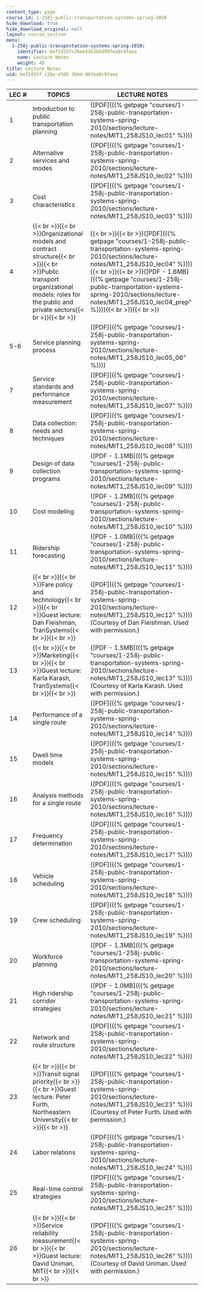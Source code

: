 ```yaml
---
content_type: page
course_id: 1-258j-public-transportation-systems-spring-2010
hide_download: true
hide_download_original: null
layout: course_section
menu:
  1-258j-public-transportation-systems-spring-2010:
    identifier: bef2d15fc2bee5d53bbd907ea8c9faea
    name: Lecture Notes
    weight: 40
title: Lecture Notes
uid: bef2d15f-c2be-e5d5-3bbd-907ea8c9faea
---
```


| LEC # | TOPICS | LECTURE NOTES |
| --- | --- | --- |
| 1 | Introduction to public transportation planning | ([PDF]({{% getpage "courses/1-258j-public-transportation-systems-spring-2010/sections/lecture-notes/MIT1_258JS10_lec01" %}})) |
| 2 | Alternative services and modes | ([PDF]({{% getpage "courses/1-258j-public-transportation-systems-spring-2010/sections/lecture-notes/MIT1_258JS10_lec02" %}})) |
| 3 | Cost characteristics | ([PDF]({{% getpage "courses/1-258j-public-transportation-systems-spring-2010/sections/lecture-notes/MIT1_258JS10_lec03" %}})) |
| 4 | {{< br >}}{{< br >}}Organizational models and contract structure{{< br >}}{{< br >}}Public transport organizational models: roles for the public and private sectors{{< br >}}{{< br >}} | {{< br >}}{{< br >}}([PDF]({{% getpage "courses/1-258j-public-transportation-systems-spring-2010/sections/lecture-notes/MIT1_258JS10_lec04" %}})){{< br >}}{{< br >}}([PDF - 1.6MB]({{% getpage "courses/1-258j-public-transportation-systems-spring-2010/sections/lecture-notes/MIT1_258JS10_lec04_prep" %}})){{< br >}}{{< br >}} |
| 5-6 | Service planning process | ([PDF]({{% getpage "courses/1-258j-public-transportation-systems-spring-2010/sections/lecture-notes/MIT1_258JS10_lec05_06" %}})) |
| 7 | Service standards and performance measurement | ([PDF]({{% getpage "courses/1-258j-public-transportation-systems-spring-2010/sections/lecture-notes/MIT1_258JS10_lec07" %}})) |
| 8 | Data collection: needs and techniques | ([PDF]({{% getpage "courses/1-258j-public-transportation-systems-spring-2010/sections/lecture-notes/MIT1_258JS10_lec08" %}})) |
| 9 | Design of data collection programs | ([PDF - 1.1MB]({{% getpage "courses/1-258j-public-transportation-systems-spring-2010/sections/lecture-notes/MIT1_258JS10_lec09" %}})) |
| 10 | Cost modeling | ([PDF - 1.2MB]({{% getpage "courses/1-258j-public-transportation-systems-spring-2010/sections/lecture-notes/MIT1_258JS10_lec10" %}})) |
| 11 | Ridership forecasting | ([PDF - 1.0MB]({{% getpage "courses/1-258j-public-transportation-systems-spring-2010/sections/lecture-notes/MIT1_258JS10_lec11" %}})) |
| 12 | {{< br >}}{{< br >}}Fare policy and technology{{< br >}}{{< br >}}Guest lecture: Dan Fleishman, TranSystems{{< br >}}{{< br >}} | ([PDF]({{% getpage "courses/1-258j-public-transportation-systems-spring-2010/sections/lecture-notes/MIT1_258JS10_lec12" %}})) (Courtesy of Dan Fleishman. Used with permission.) |
| 13 | {{< br >}}{{< br >}}Marketing{{< br >}}{{< br >}}Guest lecture: Karla Karash, TranSystems{{< br >}}{{< br >}} | ([PDF - 1.5MB]({{% getpage "courses/1-258j-public-transportation-systems-spring-2010/sections/lecture-notes/MIT1_258JS10_lec13" %}})) (Courtesy of Karla Karash. Used with permission.) |
| 14 | Performance of a single route | ([PDF]({{% getpage "courses/1-258j-public-transportation-systems-spring-2010/sections/lecture-notes/MIT1_258JS10_lec14" %}})) |
| 15 | Dwell time models | ([PDF]({{% getpage "courses/1-258j-public-transportation-systems-spring-2010/sections/lecture-notes/MIT1_258JS10_lec15" %}})) |
| 16 | Analysis methods for a single route | ([PDF]({{% getpage "courses/1-258j-public-transportation-systems-spring-2010/sections/lecture-notes/MIT1_258JS10_lec16" %}})) |
| 17 | Frequency determination | ([PDF]({{% getpage "courses/1-258j-public-transportation-systems-spring-2010/sections/lecture-notes/MIT1_258JS10_lec17" %}})) |
| 18 | Vehicle scheduling | ([PDF]({{% getpage "courses/1-258j-public-transportation-systems-spring-2010/sections/lecture-notes/MIT1_258JS10_lec18" %}})) |
| 19 | Crew scheduling | ([PDF]({{% getpage "courses/1-258j-public-transportation-systems-spring-2010/sections/lecture-notes/MIT1_258JS10_lec19" %}})) |
| 20 | Workforce planning | ([PDF - 1.3MB]({{% getpage "courses/1-258j-public-transportation-systems-spring-2010/sections/lecture-notes/MIT1_258JS10_lec20" %}})) |
| 21 | High ridership corridor strategies | ([PDF - 1.0MB]({{% getpage "courses/1-258j-public-transportation-systems-spring-2010/sections/lecture-notes/MIT1_258JS10_lec21" %}})) |
| 22 | Network and route structure | ([PDF]({{% getpage "courses/1-258j-public-transportation-systems-spring-2010/sections/lecture-notes/MIT1_258JS10_lec22" %}})) |
| 23 | {{< br >}}{{< br >}}Transit signal priority{{< br >}}{{< br >}}Guest lecture: Peter Furth, Northeastern University{{< br >}}{{< br >}} | ([PDF]({{% getpage "courses/1-258j-public-transportation-systems-spring-2010/sections/lecture-notes/MIT1_258JS10_lec23" %}})) (Courtesy of Peter Furth. Used with permission.) |
| 24 | Labor relations | ([PDF]({{% getpage "courses/1-258j-public-transportation-systems-spring-2010/sections/lecture-notes/MIT1_258JS10_lec24" %}})) |
| 25 | Real-time control strategies | ([PDF]({{% getpage "courses/1-258j-public-transportation-systems-spring-2010/sections/lecture-notes/MIT1_258JS10_lec25" %}})) |
| 26 | {{< br >}}{{< br >}}Service reliability measurement{{< br >}}{{< br >}}Guest lecture: David Uniman, MIT{{< br >}}{{< br >}} | ([PDF]({{% getpage "courses/1-258j-public-transportation-systems-spring-2010/sections/lecture-notes/MIT1_258JS10_lec26" %}})) (Courtesy of David Uniman. Used with permission.)